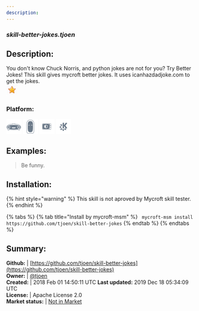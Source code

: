 ```yaml
---
description: 
---
```


### _skill-better-jokes.tjoen_  
## Description:  
You don't know Chuck Norris, and python jokes are not for you? Try Better Jokes!
This skill gives mycroft better jokes. It uses icanhazdadjoke.com to get the jokes.  
![](../.gitbook/assets/star.png)  
### Platform:  
 ![Mark I](../.gitbook/assets/mark-1-icon.png)  ![Mark II](../.gitbook/assets/mark-2-icon.png)  ![Picroft](../.gitbook/assets/picroft-icon.png)  ![plasmoid](../.gitbook/assets/kde.png)   
  
## Examples:  
> Be funny.  
  
## Installation:  
{% hint style="warning" %}
This skill is not aproved by Mycroft skill tester.
{% endhint %}
    
{% tabs %}
{% tab title="Install by mycroft-msm" %}
``` mycroft-msm install https://github.com/tjoen/skill-better-jokes```
{% endtab %}
  {% endtabs %}
    
## Summary:  
**Github:** | [https://github.com/tjoen/skill-better-jokes](https://github.com/tjoen/skill-better-jokes)  
**Owner:** | [@tjoen](https://github.com/tjoen)  
**Created:** | 2018 Feb 01 14:50:11 UTC  **Last updated:** 2019 Dec 18 05:34:09 UTC  
**License:** | Apache License 2.0  
**Market status:** | [Not in Market](https://market.mycroft.ai/skill/)  
